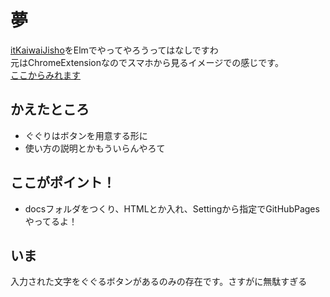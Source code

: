 # 夢
[itKaiwaiJisho](https://github.com/actionpterygii/itKaiwaiJisho)をElmでやってやろうってはなしですわ  
元はChromeExtensionなのでスマホから見るイメージでの感じです。  
[ここからみれます](https://actionpterygii.github.io/jishoWoElmDePwa/)

## かえたところ
- ぐぐりはボタンを用意する形に
- 使い方の説明とかもういらんやろて

## ここがポイント！
- docsフォルダをつくり、HTMLとか入れ、Settingから指定でGitHubPagesやってるよ！

## いま
入力された文字をぐぐるボタンがあるのみの存在です。さすがに無駄すぎる

